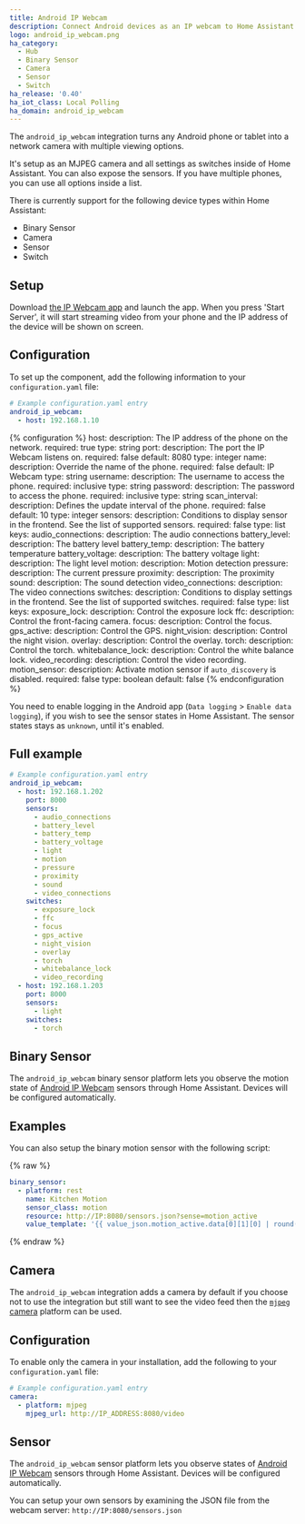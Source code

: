 ```yaml
---
title: Android IP Webcam
description: Connect Android devices as an IP webcam to Home Assistant
logo: android_ip_webcam.png
ha_category:
  - Hub
  - Binary Sensor
  - Camera
  - Sensor
  - Switch
ha_release: '0.40'
ha_iot_class: Local Polling
ha_domain: android_ip_webcam
---
```


The `android_ip_webcam` integration turns any Android phone or tablet into a network camera with multiple viewing options.

It's setup as an MJPEG camera and all settings as switches inside of Home Assistant. You can also expose the sensors. If you have multiple phones, you can use all options inside a list.

There is currently support for the following device types within Home Assistant:

- Binary Sensor
- Camera
- Sensor
- Switch

## Setup

Download [the IP Webcam app](https://play.google.com/store/apps/details?id=com.pas.webcam) and launch the app. When you press 'Start Server', it will start streaming video from your phone and the IP address of the device will be shown on screen.

## Configuration

To set up the component, add the following information to your `configuration.yaml` file:

```yaml
# Example configuration.yaml entry
android_ip_webcam:
  - host: 192.168.1.10
```

{% configuration %}
host:
  description: The IP address of the phone on the network.
  required: true
  type: string
port:
  description: The port the IP Webcam listens on.
  required: false
  default: 8080
  type: integer
name:
  description: Override the name of the phone.
  required: false
  default: IP Webcam
  type: string
username:
  description: The username to access the phone.
  required: inclusive
  type: string
password:
  description: The password to access the phone.
  required: inclusive
  type: string
scan_interval:
  description: Defines the update interval of the phone.
  required: false
  default: 10
  type: integer
sensors:
  description: Conditions to display sensor in the frontend. See the list of supported sensors.
  required: false
  type: list
  keys:
    audio_connections:
      description: The audio connections
    battery_level:
      description: The battery level
    battery_temp:
      description: The battery temperature
    battery_voltage:
      description: The battery voltage
    light:
      description: The light level
    motion:
      description: Motion detection
    pressure:
      description: The current pressure
    proximity:
      description: The proximity
    sound:
      description: The sound detection
    video_connections:
      description: The video connections
switches:
  description: Conditions to display settings in the frontend. See the list of supported switches.
  required: false
  type: list
  keys:
    exposure_lock:
      description: Control the exposure lock
    ffc:
      description: Control the front-facing camera.
    focus:
      description: Control the focus.
    gps_active:
      description: Control the GPS.
    night_vision:
      description: Control the night vision.
    overlay:
      description: Control the overlay.
    torch:
      description: Control the torch.
    whitebalance_lock:
      description: Control the white balance lock.
    video_recording:
      description: Control the video recording.
motion_sensor:
  description: Activate motion sensor if `auto_discovery` is disabled.
  required: false
  type: boolean
  default: false
{% endconfiguration %}

<div class='note'>

You need to enable logging in the Android app (`Data logging` > `Enable data logging`), if you wish to see the sensor states in Home Assistant. The sensor states stays as `unknown`, until it's enabled.

</div>

## Full example

```yaml
# Example configuration.yaml entry
android_ip_webcam:
  - host: 192.168.1.202
    port: 8000
    sensors:
      - audio_connections
      - battery_level
      - battery_temp
      - battery_voltage
      - light
      - motion
      - pressure
      - proximity
      - sound
      - video_connections
    switches:
      - exposure_lock
      - ffc
      - focus
      - gps_active
      - night_vision
      - overlay
      - torch
      - whitebalance_lock
      - video_recording
  - host: 192.168.1.203
    port: 8000
    sensors:
      - light
    switches:
      - torch
```

## Binary Sensor

The `android_ip_webcam` binary sensor platform lets you observe the motion state of [Android IP Webcam](https://play.google.com/store/apps/details?id=com.pas.webcam) sensors through Home Assistant. Devices will be configured automatically.

## Examples

You can also setup the binary motion sensor with the following script:

{% raw %}

```yaml
binary_sensor:
  - platform: rest
    name: Kitchen Motion
    sensor_class: motion
    resource: http://IP:8080/sensors.json?sense=motion_active
    value_template: '{{ value_json.motion_active.data[0][1][0] | round(0) }}'
```

{% endraw %}

## Camera

The `android_ip_webcam` integration adds a camera by default if you choose not to use the integration but still want to see the video feed then the [`mjpeg` camera](/integrations/mjpeg) platform can be used.

## Configuration

To enable only the camera in your installation, add the following to your `configuration.yaml` file:

```yaml
# Example configuration.yaml entry
camera:
  - platform: mjpeg
    mjpeg_url: http://IP_ADDRESS:8080/video
```

## Sensor

The `android_ip_webcam` sensor platform lets you observe states of [Android IP Webcam](https://play.google.com/store/apps/details?id=com.pas.webcam) sensors through Home Assistant. Devices will be configured automatically.

You can setup your own sensors by examining the JSON file from the webcam server: `http://IP:8080/sensors.json`
